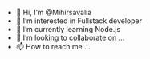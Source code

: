 - 👋 Hi, I’m @Mihirsavalia
- 👀 I’m interested in Fullstack developer
- 🌱 I’m currently learning Node.js
- 💞️ I’m looking to collaborate on ...
- 📫 How to reach me ...

<!---
Mihirsavalia/Mihirsavalia is a ✨ special ✨ repository because its `README.md` (this file) appears on your GitHub profile.
You can click the Preview link to take a look at your changes.
--->

